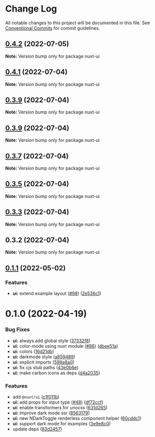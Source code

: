 # Change Log

All notable changes to this project will be documented in this file.
See [Conventional Commits](https://conventionalcommits.org) for commit guidelines.

## [0.4.2](https://github.com/516310460/NuxtUI/compare/nuxt-ui@0.4.1...nuxt-ui@0.4.2) (2022-07-05)

**Note:** Version bump only for package nuxt-ui





## [0.4.1](https://github.com/516310460/NuxtUI/compare/nuxt-ui@0.3.9...nuxt-ui@0.4.1) (2022-07-04)

**Note:** Version bump only for package nuxt-ui





## [0.3.9](https://github.com/516310460/NuxtUI/compare/nuxt-ui@0.3.9...nuxt-ui@0.3.9) (2022-07-04)

**Note:** Version bump only for package nuxt-ui





## [0.3.9](https://github.com/516310460/NuxtUI/compare/nuxt-ui@0.3.7...nuxt-ui@0.3.9) (2022-07-04)

**Note:** Version bump only for package nuxt-ui





## [0.3.7](https://github.com/516310460/NuxtUI/compare/nuxt-ui@0.3.5...nuxt-ui@0.3.7) (2022-07-04)

**Note:** Version bump only for package nuxt-ui





## [0.3.5](https://github.com/516310460/NuxtUI/compare/nuxt-ui@0.3.3...nuxt-ui@0.3.5) (2022-07-04)

**Note:** Version bump only for package nuxt-ui





## [0.3.3](https://github.com/516310460/NuxtUI/compare/nuxt-ui@0.3.2...nuxt-ui@0.3.3) (2022-07-04)

**Note:** Version bump only for package nuxt-ui





## 0.3.2 (2022-07-04)

**Note:** Version bump only for package nuxt-ui





## [0.1.1](https://github.com/nuxt/ui/compare/@nuxt/ui@0.1.0...@nuxt/ui@0.1.1) (2022-05-02)


### Features

* **ui:** extend example layout ([#98](https://github.com/nuxt/ui/issues/98)) ([2e536c1](https://github.com/nuxt/ui/commit/2e536c164974282658b5f78a983fc30a123bfa7c))





# 0.1.0 (2022-04-19)


### Bug Fixes

* **ui:** always add global style ([37332f8](https://github.com/nuxt/ui/commit/37332f8669f02257740baec6e3131fdca6a589b9))
* **ui:** color-mode using nuxt module ([#86](https://github.com/nuxt/ui/issues/86)) ([dbee51a](https://github.com/nuxt/ui/commit/dbee51abe69b2924cba1e09b630235008d347789))
* **ui:** colors ([16d21db](https://github.com/nuxt/ui/commit/16d21dbfb7fc30b7b429f2d52bf71425c0e0dcf5))
* **ui:** darkmode style ([a859489](https://github.com/nuxt/ui/commit/a859489036be3a9783733cb31d8609e60dd30928))
* **ui:** explicit imports ([598a8a0](https://github.com/nuxt/ui/commit/598a8a0f7f0faa341d2cb391b74aa040c3430b55))
* **ui:** fix cjs stub paths ([43e0b6e](https://github.com/nuxt/ui/commit/43e0b6e411d256314d879ba14706987968a1d62a))
* **ui:** make carbon icons as deps ([d4a2035](https://github.com/nuxt/ui/commit/d4a203552513abedd60ed4d3e53b297268bf0872))


### Features

* add `@nuxt/ui` ([c1f011b](https://github.com/nuxt/ui/commit/c1f011bebba38e28f5c38cbf69efaeb5f8d766b1))
* **ui:** add props for input type ([#48](https://github.com/nuxt/ui/issues/48)) ([df72ccf](https://github.com/nuxt/ui/commit/df72ccf626d72833ad4ec960956f2d2e662d6173))
* **ui:** enable transformers for unocss ([631d265](https://github.com/nuxt/ui/commit/631d2655f0469286fd17b6ea39dbb0650571b156))
* **ui:** improve dark mode ssr ([8563179](https://github.com/nuxt/ui/commit/8563179107677c7ebad5553c1d76bd6a6c38113f))
* **ui:** new NDarkToggle renderless component helper ([60cddc1](https://github.com/nuxt/ui/commit/60cddc15e1e68dcbb773f94c114194603d936280))
* **ui:** support dark mode for examples ([3e9e8c0](https://github.com/nuxt/ui/commit/3e9e8c056697b1874004064391f8b8267aa59d9b))
* update deps ([83d2457](https://github.com/nuxt/ui/commit/83d245724d7148d5e5469a36ffa86f1d85282e2e))
